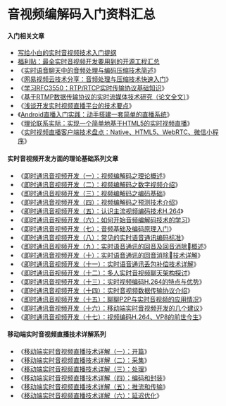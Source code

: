 # 音视频编解码入门资料汇总

<!--
create time: 2018-11-23 10:12:59
Author: <黄东鸿>
-->

#### 入门相关文章

* [写给小白的实时音视频技术入门提纲](https://my.oschina.net/jb2011/blog/1819841)
* [福利贴：最全实时音视频开发要用到的开源工程汇总](http://www.52im.net/thread-1395-1-1.html)
* 《[实时语音聊天中的音频处理与编码压缩技术简述](http://www.52im.net/thread-825-1-1.html)》
* 《[网易视频云技术分享：音频处理与压缩技术快速入门](http://www.52im.net/thread-678-1-1.html)》
* 《[学习RFC3550：RTP/RTCP实时传输协议基础知识](http://www.52im.net/thread-590-1-1.html)》
* 《[基于RTMP数据传输协议的实时流媒体技术研究（论文全文）](http://www.52im.net/thread-273-1-1.html)》
* 《[浅谈开发实时视频直播平台的技术要点](http://www.52im.net/thread-475-1-1.html)》
* 《[Android直播入门实践：动手搭建一套简单的直播系统](http://www.52im.net/thread-1154-1-1.html)》
* 《[理论联系实际：实现一个简单地基于HTML5的实时视频直播](http://www.52im.net/thread-875-1-1.html)》
* 《[实时视频直播客户端技术盘点：Native、HTML5、WebRTC、微信小程序](http://www.52im.net/thread-1564-1-1.html)》

#### 实时音视频开发方面的理论基础系列文章

* 《[即时通讯音视频开发（一）：视频编解码之理论概述](http://www.52im.net/thread-228-1-1.html)》
* 《[即时通讯音视频开发（二）：视频编解码之数字视频介绍](http://www.52im.net/thread-229-1-1.html)》
* 《[即时通讯音视频开发（三）：视频编解码之编码基础](http://www.52im.net/thread-232-1-1.html)》
* 《[即时通讯音视频开发（四）：视频编解码之预测技术介绍](http://www.52im.net/thread-235-1-1.html)》
* 《[即时通讯音视频开发（五）：认识主流视频编码技术H.264](http://www.52im.net/thread-237-1-1.html)》
* 《[即时通讯音视频开发（六）：如何开始音频编解码技术的学习](http://www.52im.net/thread-241-1-1.html)》
* 《[即时通讯音视频开发（七）：音频基础及编码原理入门](http://www.52im.net/thread-242-1-1.html)》
* 《[即时通讯音视频开发（八）：常见的实时语音通讯编码标准](http://www.52im.net/thread-243-1-1.html)》
* 《[即时通讯音视频开发（九）：实时语音通讯的回音及回音消除概述](http://www.52im.net/thread-247-1-1.html)》
* 《[即时通讯音视频开发（十）：实时语音通讯的回音消除技术详解](http://www.52im.net/thread-250-1-1.html)》
* 《[即时通讯音视频开发（十一）：实时语音通讯丢包补偿技术详解](http://www.52im.net/thread-251-1-1.html)》
* 《[即时通讯音视频开发（十二）：多人实时音视频聊天架构探讨](http://www.52im.net/thread-253-1-1.html)》
* 《[即时通讯音视频开发（十三）：实时视频编码H.264的特点与优势](http://www.52im.net/thread-266-1-1.html)》
* 《[即时通讯音视频开发（十四）：实时音视频数据传输协议介绍](http://www.52im.net/thread-267-1-1.html)》
* 《[即时通讯音视频开发（十五）：聊聊P2P与实时音视频的应用情况](http://www.52im.net/thread-269-1-1.html)》
* 《[即时通讯音视频开发（十六）：移动端实时音视频开发的几个建议](http://www.52im.net/thread-270-1-1.html)》
* 《[即时通讯音视频开发（十七）：视频编码H.264、VP8的前世今生](http://www.52im.net/thread-274-1-1.html)》

#### 移动端实时音视频直播技术详解系列

* 《[移动端实时音视频直播技术详解（一）：开篇](http://www.52im.net/thread-853-1-1.html)》
* 《[移动端实时音视频直播技术详解（二）：采集](http://www.52im.net/thread-955-1-1.html)》
* 《[移动端实时音视频直播技术详解（三）：处理](http://www.52im.net/thread-960-1-1.html)》
* 《[移动端实时音视频直播技术详解（四）：编码和封装](http://www.52im.net/thread-965-1-1.html)》
* 《[移动端实时音视频直播技术详解（五）：推流和传输](http://www.52im.net/thread-967-1-1.html)》
* 《[移动端实时音视频直播技术详解（六）：延迟优化](http://www.52im.net/thread-972-1-1.html)》
